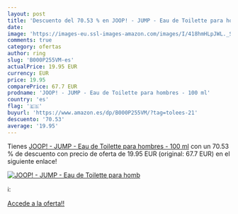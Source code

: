 ```yaml
---
layout: post
title: 'Descuento del 70.53 % en JOOP! - JUMP - Eau de Toilette para homb'
date: 
image: 'https://images-eu.ssl-images-amazon.com/images/I/418hmHLpJWL._SL200_.jpg'
comments: true
category: ofertas
author: ring
slug: 'B000P255VM-es'
actualPrice: 19.95 EUR
currency: EUR
price: 19.95
comparePrice: 67.7 EUR
prodname: 'JOOP! - JUMP - Eau de Toilette para hombres - 100 ml'
country: 'es'
flag: '🇪🇸'
buyurl: 'https://www.amazon.es/dp/B000P255VM/?tag=tolees-21'
descuento: '70.53'
average: '19.95'
---
```


Tienes [JOOP! - JUMP - Eau de Toilette para hombres - 100 ml](https://www.amazon.es/dp/B000P255VM/?tag=tolees-21) con un 70.53 % de descuento con precio de oferta de 19.95 EUR (original: 67.7 EUR) en el siguiente enlace!

[![JOOP! - JUMP - Eau de Toilette para homb](https://images-eu.ssl-images-amazon.com/images/I/418hmHLpJWL._SL200_.jpg)](https://www.amazon.es/dp/B000P255VM/?tag=tolees-21)

ℹ️:


[Accede a la oferta!!](https://www.amazon.es/dp/B000P255VM/?tag=tolees-21)
